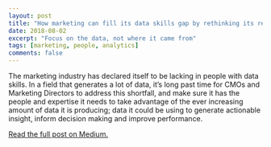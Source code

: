 ```yaml
---
layout: post
title: "How marketing can fill its data skills gap by rethinking its recruitment strategy"
date: 2018-08-02
excerpt: "Focus on the data, not where it came from"
tags: [marketing, people, analytics]
comments: false
---
```


The marketing industry has declared itself to be lacking in people with data skills. In a field that generates a lot of data, it’s long past time for CMOs and Marketing Directors to address this shortfall, and make sure it has the people and expertise it needs to take advantage of the ever increasing amount of data it is producing; data it could be using to generate actionable insight, inform decision making and improve performance.

[Read the full post on Medium.][1]

[1]: https://medium.com/@chrisBow/how-marketing-can-fill-its-data-skills-gap-by-rethinking-its-recruitment-strategy-1f6fdb1efa79